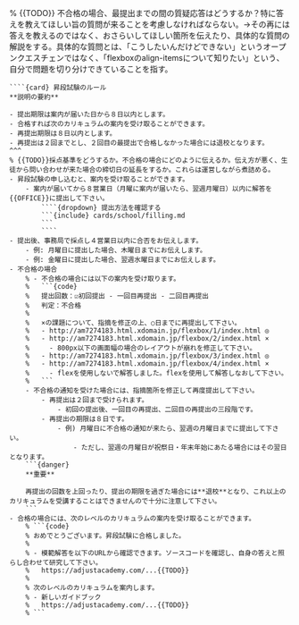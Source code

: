 % {{TODO}} 不合格の場合、最提出までの間の質疑応答はどうするか？特に答えを教えてほしい旨の質問が来ることを考慮しなければならない。→その再には答えを教えるのではなく、おさらいしてほしい箇所を伝えたり、具体的な質問の解説をする。具体的な質問とは、「こうしたいんだけどできない」というオープンクエスチェンではなく、「flexboxのalign-itemsについて知りたい」という、自分で問題を切り分けできていることを指す。
`````{div} taskcard
````{card} 昇段試験のルール
**説明の要約**

- 提出期限は案内が届いた日から８日以内とします。
- 合格すれば次のカリキュラムの案内を受け取ることができます。
- 再提出期限は８日以内とします。
- 再提出は２回までとし、２回目の最提出で合格しなかった場合には退校となります。
^^^
% {{TODO}}採点基準をどうするか。不合格の場合にどのように伝えるか。伝え方が悪く、生徒から問い合わせが来た場合の締切日の延長をするか。これらは運営しながら煮詰める。
- 昇段試験の申し込むと、案内を受け取ることができます。
	- 案内が届いてから８営業日（月曜に案内が届いたら、翌週月曜日）以内に解答を{{OFFICE}}に提出して下さい。
		````{dropdown} 提出方法を確認する
		```{include} cards/school/filling.md
		```
		````
- 提出後、事務局で採点し４営業日以内に合否をお伝えします。
	- 例: 月曜日に提出した場合、木曜日までにお伝えします。
	- 例: 金曜日に提出した場合、翌週水曜日までにお伝えします。
- 不合格の場合
	% - 不合格の場合には以下の案内を受け取ります。
	% 	```{code}
	% 	提出回数：☑初回提出 - 一回目再提出 - 二回目再提出
	% 	判定：不合格
	%
	% 	×の課題について、指摘を修正の上、○日までに再提出して下さい。
	% 	- http://am7274183.html.xdomain.jp/flexbox/1/index.html ◎
	% 	- http://am7274183.html.xdomain.jp/flexbox/2/index.html ×
	% 	  - 800px以下の画面幅の場合のレイアウトが崩れを修正して下さい。
	% 	- http://am7274183.html.xdomain.jp/flexbox/3/index.html ◎
	% 	- http://am7274183.html.xdomain.jp/flexbox/4/index.html ×
	% 	  - flexを使用しないで解答しました。flexを使用して解答しなおして下さい。
	% 	```
	- 不合格の通知を受けた場合には、指摘箇所を修正して再度提出して下さい。
		- 再提出は２回まで受けられます。
			- 初回の提出後、一回目の再提出、二回目の再提出の三段階です。
		- 再提出の期限は８日です。
			- 例) 月曜日に不合格の通知が来たら、翌週の月曜日までに提出して下さい。
				- ただし、翌週の月曜日が祝祭日・年末年始にあたる場合にはその翌日となります。
	```{danger}
	**重要**

	再提出の回数を上回ったり、提出の期限を過ぎた場合には**退校**となり、これ以上のカリキュラムを受講することはできませんので十分に注意して下さい。
	```
- 合格の場合には、次のレベルのカリキュラムの案内を受け取ることができます。
	% ```{code}
	% おめでとうございます。昇段試験に合格しました。
	%
	% - 模範解答を以下のURLから確認できます。ソースコードを確認し、自身の答えと照らし合わせて研究して下さい。
	% 	https://adjustacademy.com/...{{TODO}}
	%
	% 次のレベルのカリキュラムを案内します。
	% - 新しいガイドブック
	% 	https://adjustacademy.com/...{{TODO}}
	% ```
`````
